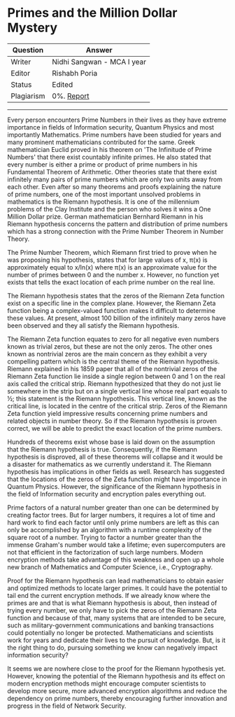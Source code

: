 # Primes and the Million Dollar Mystery


| Question   | Answer                                                            |
| ---------- | ----------------------------------------------------------------- |
| Writer     | Nidhi Sangwan - MCA I year                                      |
| Editor     | Rishabh Poria                                                      |
| Status     | Edited |
| Plagiarism | 0%. [Report](https://github.com/RishPoria/Srijan-2021/blob/main/articles/plagReports/PrimesAndMillionDollarMystery.pdf)|

---

Every person encounters Prime Numbers in their lives as they have extreme importance in fields of Information security, Quantum Physics and most importantly Mathematics. Prime numbers have been studied for years and many prominent mathematicians contributed for the same. Greek mathematician Euclid proved in his theorem on 'The Infinitude of Prime Numbers' that there exist countably infinite primes. He also stated that every number is either a prime or product of prime numbers in his Fundamental Theorem of Arithmetic. Other theories state that there exist infinitely many pairs of prime numbers which are only two units away from each other. Even after so many theorems and proofs explaining the nature of prime numbers, one of the most important unsolved problems in mathematics is the Riemann hypothesis. It is one of the millennium problems of the Clay Institute and the person who solves it wins a One Million Dollar prize. 
German mathematician Bernhard Riemann in his Riemann hypothesis concerns the pattern and distribution of prime numbers which has a strong connection with the Prime Number Theorem in Number Theory.

The Prime Number Theorem, which Riemann first tried to prove when he was proposing his hypothesis, states that for large values of x, π(x) is approximately equal to x/ln(x) where π(x) is an approximate value for the number of primes between 0 and the number x. However, no function yet exists that tells the exact location of each prime number on the real line. 

The Riemann hypothesis states that the zeros of the Riemann Zeta function exist on a specific line in the complex plane. However, the Riemann Zeta function being a complex-valued function makes it difficult to determine these values. At present, almost 100 billion of the infinitely many zeros have been observed and they all satisfy the Riemann hypothesis.

The Riemann Zeta function equates to zero for all negative even numbers known as trivial zeros, but these are not the only zeros. The other ones known as nontrivial zeros are the main concern as they exhibit a very compelling pattern which is the central theme of the Riemann hypothesis. Riemann explained in his 1859 paper that all of the nontrivial zeros of the Riemann Zeta function lie inside a single region between 0 and 1 on the real axis called the critical strip. Riemann hypothesized that they do not just lie somewhere in the strip but on a single vertical line whose real part equals to ½; this statement is the Riemann hypothesis. This vertical line, known as the critical line, is located in the centre of the critical strip. Zeros of the Riemann Zeta function yield impressive results concerning prime numbers and related objects in number theory. So if the Riemann hypothesis is proven correct, we will be able to predict the exact location of the prime numbers.

Hundreds of theorems exist whose base is laid down on the assumption that the Riemann hypothesis is true. Consequently, if the Riemann hypothesis is disproved, all of these theorems will collapse and it would be a disaster for mathematics as we currently understand it. The Riemann hypothesis has implications in other fields as well. Research has suggested that the locations of the zeros of the Zeta function might have importance in Quantum Physics. However, the significance of the Riemann hypothesis in the field of Information security and encryption pales everything out.

Prime factors of a natural number greater than one can be determined by creating factor trees. But for larger numbers, it requires a lot of time and hard work to find each factor until only prime numbers are left as this can only be accomplished by an algorithm with a runtime complexity of the square root of a number. Trying to factor a number greater than the immense Graham's number would take a lifetime; even supercomputers are not that efficient in the factorization of such large numbers. Modern encryption methods take advantage of this weakness and open up a whole new branch of Mathematics and Computer Science, i.e., Cryptography.

Proof for the Riemann hypothesis can lead mathematicians to obtain easier and optimized methods to locate larger primes. It could have the potential to tail end the current encryption methods. If we already know where the primes are and that is what Riemann hypothesis is about, then instead of trying every number, we only have to pick the zeros of the Riemann Zeta function and because of that, many systems that are intended to be secure, such as military-government communications and banking transactions could potentially no longer be protected. Mathematicians and scientists work for years and dedicate their lives to the pursuit of knowledge. But, is it the right thing to do, pursuing something we know can negatively impact information security?

It seems we are nowhere close to the proof for the Riemann hypothesis yet. However, knowing the potential of the Riemann hypothesis and its effect on modern encryption methods might encourage computer scientists to develop more secure, more advanced encryption algorithms and reduce the dependency on prime numbers, thereby encouraging further innovation and progress in the field of Network Security.